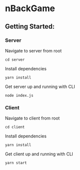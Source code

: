 # nBackGame

## Getting Started:

### Server

Navigate to server from root

``` cd server ```

Install dependencies

``` yarn install ```

Get server up and running with CLI

``` node index.js ```

### Client

Navigate to client from root

``` cd client ```

Install dependencies

``` yarn install ```

Get client up and running with CLI

``` yarn start ```
